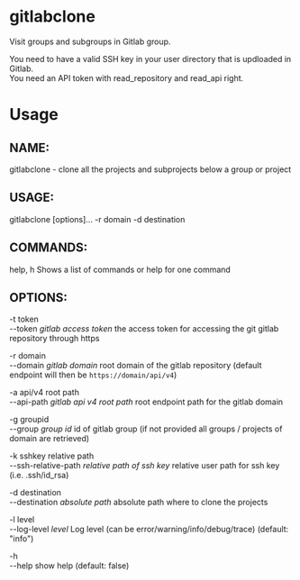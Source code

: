 # gitlabclone
Visit groups and subgroups in Gitlab group.  
   
You need to have a valid SSH key in your user directory that is updloaded in Gitlab.  
You need an API token with read_repository and read_api right.  
  
# Usage
## NAME:
   gitlabclone - clone all the projects and subprojects below a group or project

## USAGE:   
   gitlabclone [options]... -r domain  -d destination
  
## COMMANDS:
   help, h  Shows a list of commands or help for one command  
  
## OPTIONS:
   -t token  
   --token  _gitlab access token_  the access token for accessing the git gitlab repository through https  

   -r domain    
   --domain _gitlab domain_ root domain of the gitlab repository (default endpoint will then be `https://domain/api/v4`) 
 
   -a api/v4 root path  
   --api-path _gitlab api v4 root path_  root endpoint path for the gitlab domain  
     
   -g groupid  
   --group _group id_ id of gitlab group (if not provided all groups / projects of domain are retrieved)  
     
   -k sshkey relative path  
   --ssh-relative-path _relative path of ssh key_ relative user path for ssh key (i.e. .ssh/id_rsa)  
     
   -d destination    
   --destination _absolute path_ absolute path where to clone the projects  

   -l level      
   --log-level _level_ Log level (can be error/warning/info/debug/trace) (default: "info")  
     
   -h  
   --help show help (default: false)  


